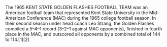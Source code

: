 The 1965 KENT STATE GOLDEN FLASHES FOOTBALL TEAM was an American football team that represented Kent State University in the Mid-American Conference (MAC) during the 1965 college football season. In their second season under head coach Leo Strang, the Golden Flashes compiled a 5–4–1 record (3–2–1 against MAC opponents), finished in fourth place in the MAC, and outscored all opponents by a combined total of 144 to 114.[1][2]
